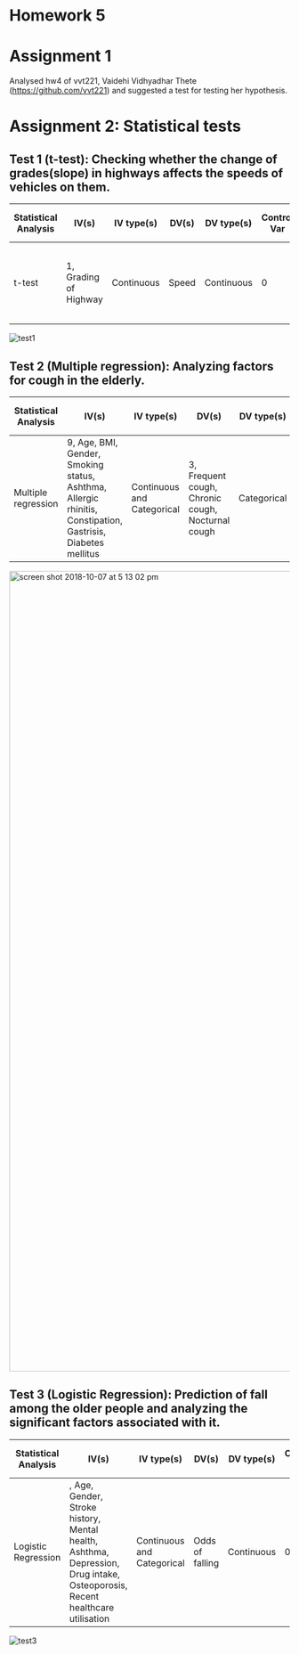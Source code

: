 # Homework 5

# Assignment 1

Analysed hw4 of vvt221, Vaidehi Vidhyadhar Thete (https://github.com/vvt221) and suggested a test for testing her hypothesis.

# Assignment 2: Statistical tests

## Test 1 (t-test): Checking whether the change of grades(slope) in highways affects the speeds of vehicles on them.


| Statistical Analysis | IV(s) | IV type(s) | DV(s) | DV type(s) | Control Var | Control Var type | Question to be answered | H0 | alpha | Link to Paper |
| --- | --- | --- | --- | --- | --- | --- | --- | --- | --- | --- |
| t-test | 1, Grading of Highway | Continuous | Speed | Continuous | 0 | None | Does the speed of vehicles change with highway grading? | Speeds are same with changing grades | 0.05 | https://journals.plos.org/plosone/article?id=10.1371/journal.pone.0184142#sec009

![test1](https://user-images.githubusercontent.com/24549241/46586820-d0db6100-ca51-11e8-84ef-661127b3321a.PNG)


## Test 2 (Multiple regression): Analyzing factors for cough in the elderly.

| Statistical Analysis | IV(s) | IV type(s) | DV(s) | DV type(s) | Control Var | Control Var type | Question to be answered | H0 | alpha | Link to Paper |
| --- | --- | --- | --- | --- | --- | --- | --- | --- | --- | --- |
| Multiple regression | 9, Age, BMI, Gender, Smoking status, Ashthma, Allergic rhinitis, Constipation, Gastrisis, Diabetes mellitus | Continuous and Categorical | 3, Frequent cough, Chronic cough, Nocturnal cough | Categorical | 0 | None | What factors are associated with different types of cough in the elderly? | The cough is independent of the age, diseases and habits of the elderly | 0.05 | https://journals.plos.org/plosone/article?id=10.1371/journal.pone.0078081#s3

<img width="1438" alt="screen shot 2018-10-07 at 5 13 02 pm" src="https://user-images.githubusercontent.com/24549241/46587005-5233f300-ca54-11e8-84a9-21447d9f992d.png">

## Test 3 (Logistic Regression): Prediction of fall among the older people and analyzing the significant factors associated with it.

| Statistical Analysis | IV(s) | IV type(s) | DV(s) | DV type(s) | Control Var | Control Var type | Question to be answered | H0 | alpha | Link to Paper |
| --- | --- | --- | --- | --- | --- | --- | --- | --- | --- | --- |
| Logistic Regression | , Age, Gender, Stroke history, Mental health, Ashthma, Depression, Drug intake, Osteoporosis, Recent healthcare utilisation | Continuous and Categorical | Odds of falling | Continuous | 0 | None | What factors are associated with the falling of older people? | Falling is independent of age, diseases, drug intake and previous healthcare utilization | 0.05 | https://journals.plos.org/plosone/article?id=10.1371/journal.pone.0159365#sec006

![test3](https://user-images.githubusercontent.com/24549241/46587208-b061d580-ca56-11e8-9969-844316f6ceec.PNG)
